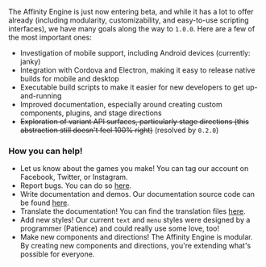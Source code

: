 The Affinity Engine is just now entering beta, and while it has a lot to offer already (including modularity, customizability, and easy-to-use scripting interfaces), we have many goals along the way to `1.0.0`. Here are a few of the most important ones:

* Investigation of mobile support, including Android devices (currently: janky)
* Integration with Cordova and Electron, making it easy to release native builds for mobile and desktop
* Executable build scripts to make it easier for new developers to get up-and-running
* Improved documentation, especially around creating custom components, plugins, and stage directions
* ~~Exploration of variant API surfaces, particularly stage directions (this abstraction still doesn't feel 100% right)~~ (resolved by `0.2.0`)

### How you can help!

* Let us know about the games you make! You can tag our account on Facebook, Twitter, or Instagram.
* Report bugs. You can do so [here](https://github.com/affinity-engine/affinity-engine/issues).
* Write documentation and demos. Our documentation source code can be found [here](https://github.com/affinity-engine/affinity-engine-web).
* Translate the documentation! You can find the translation files [here](https://github.com/affinity-engine/affinity-engine-web/tree/master/translations).
* Add new styles! Our current `text` and `menu` styles were designed by a programmer (Patience) and could really use some love, too!
* Make new components and directions! The Affinity Engine is modular. By creating new components and directions, you're extending what's possible for everyone.
